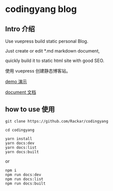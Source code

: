 # codingyang blog

## Intro 介绍

Use vuepress build static personal Blog.

Just create or edit \*.md markdown document,

quickly build it to static html site with good SEO.

使用 vuepress 创建静态博客站。

[demo 演示](http://www.codingyang.com/)

[document 文档](http://www.codingyang.com/article_tech/)

## how to use 使用

`git clone https://github.com/Rackar/codingyang`

`cd codingyang`

```
yarn install
yarn docs:dev
yarn docs:list
yarn docs:built
```

or

```
npm i
npm run docs:dev
npm run docs:list
npm run docs:built
```
